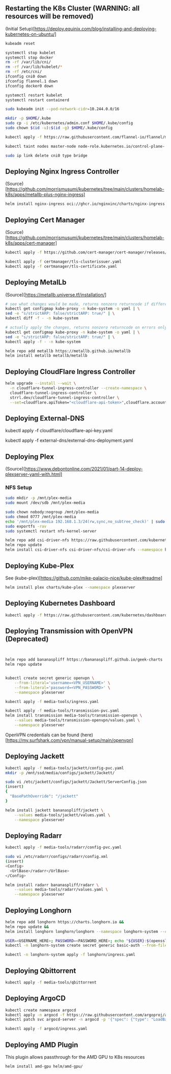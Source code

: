 ## Restarting the K8s Cluster (WARNING: all resources will be removed)

(Initial Setup)[https://deploy.equinix.com/blog/installing-and-deploying-kubernetes-on-ubuntu/]

```sh
kubeadm reset

systemctl stop kubelet
systemctl stop docker
rm -rf /var/lib/cni/
rm -rf /var/lib/kubelet/*
rm -rf /etc/cni/
ifconfig cni0 down
ifconfig flannel.1 down
ifconfig docker0 down

systemctl restart kubelet
systemctl restart containerd

sudo kubeadm init --pod-network-cidr=10.244.0.0/16

mkdir -p $HOME/.kube
sudo cp -i /etc/kubernetes/admin.conf $HOME/.kube/config
sudo chown $(id -u):$(id -g) $HOME/.kube/config

kubectl apply -f https://raw.githubusercontent.com/flannel-io/flannel/master/Documentation/kube-flannel.yml

kubectl taint nodes master-node node-role.kubernetes.io/control-plane-

sudo ip link delete cni0 type bridge
```

## Deploying Nginx Ingress Controller

(Source)[https://github.com/morrismusumi/kubernetes/tree/main/clusters/homelab-k8s/apps/metallb-plus-nginx-ingress]

```sh
helm install nginx-ingress oci://ghcr.io/nginxinc/charts/nginx-ingress --version 1.0.2
```

## Deploying Cert Manager

(Source)[https://github.com/morrismusumi/kubernetes/tree/main/clusters/homelab-k8s/apps/cert-manager]

```sh
kubectl apply -f https://github.com/cert-manager/cert-manager/releases/download/v1.12.0/cert-manager.yaml

kubectl apply -f certmanager/tls-clusterissuer.yaml
kubectl apply -f certmanager/tls-certificate.yaml
```

## Deploying MetalLb

(Source)[https://metallb.universe.tf/installation/]

```sh
# see what changes would be made, returns nonzero returncode if different
kubectl get configmap kube-proxy -n kube-system -o yaml | \
sed -e "s/strictARP: false/strictARP: true/" | \
kubectl diff -f - -n kube-system

# actually apply the changes, returns nonzero returncode on errors only
kubectl get configmap kube-proxy -n kube-system -o yaml | \
sed -e "s/strictARP: false/strictARP: true/" | \
kubectl apply -f - -n kube-system

helm repo add metallb https://metallb.github.io/metallb
helm install metallb metallb/metallb
```

## Deploying CloudFlare Ingress Controller

```sh
helm upgrade --install --wait \
  -n cloudflare-tunnel-ingress-controller --create-namespace \
  cloudflare-tunnel-ingress-controller \
  strrl.dev/cloudflare-tunnel-ingress-controller \
  --set=cloudflare.apiToken="<cloudflare-api-token>",cloudflare.accountId="<cloudflare-account-id>",cloudflare.tunnelName="<your-favorite-tunnel-name>"
```

## Deploying External-DNS

kubectl apply -f cloudflare/cloudflare-api-key.yaml

kubectl apply -f external-dns/external-dns-deployment.yaml

## Deploying Plex

(Source)[https://www.debontonline.com/2021/01/part-14-deploy-plexserver-yaml-with.html]

### NFS Setup

```sh
sudo mkdir -p /mnt/plex-media
sudo mount /dev/sdb /mnt/plex-media

sudo chown nobody:nogroup /mnt/plex-media
sudo chmod 0777 /mnt/plex-media
echo '/mnt/plex-media 192.168.1.3/24(rw,sync,no_subtree_check)' | sudo tee /etc/exports
sudo exportfs -rav
sudo systemctl restart nfs-kernel-server

helm repo add csi-driver-nfs https://raw.githubusercontent.com/kubernetes-csi/csi-driver-nfs/master/charts
helm repo update
helm install csi-driver-nfs csi-driver-nfs/csi-driver-nfs --namespace kube-system --set kubeletDir=/var/lib/kubelet
```

## Deploying Kube-Plex

See (kube-plex)[https://github.com/mike-palacio-nice/kube-plex#readme]

```sh
helm install plex charts/kube-plex --namespace plexserver
```

## Deploying Kubernetes Dashboard

```sh
kubectl apply -f https://raw.githubusercontent.com/kubernetes/dashboard/v2.7.0/aio/deploy/recommended.yaml
```

## Deploying Transmission with OpenVPN (Deprecated)

```sh


helm repo add bananaspliff https://bananaspliff.github.io/geek-charts
helm repo update


kubectl create secret generic openvpn \
    --from-literal='username=<VPN_USERNAME>' \
    --from-literal='password=<VPN_PASSWORD>' \
    --namespace plexserver

kubectl apply -f media-tools/ingress.yaml

kubectl apply -f media-tools/transmission-pvc.yaml
helm install transmission media-tools/transmission-openvpn \
    --values media-tools/transmission-openvpn/values.yaml \
    --namespace plexserver
```

OpenVPN credentials can be found (here)[https://my.surfshark.com/vpn/manual-setup/main/openvpn]

## Deploying Jackett

```sh
kubectl apply -f media-tools/jackett/config-pvc.yaml
mkdir -p /mnt/ssd/media/configs/jackett/Jackett/

sudo vi /etc/jackett/configs/jackett/Jackett/ServerConfig.json
(insert)
{
  "BasePathOverride": "/jackett"
}

helm install jackett bananaspliff/jackett \
    --values media-tools/jackett/values.yaml \
    --namespace plexserver
```

## Deploying Radarr

```sh
kubectl apply -f media-tools/radarr/config-pvc.yaml

sudo vi /etc/radarr/configs/radarr/config.xml
(insert)
<Config>
  <UrlBase>/radarr</UrlBase>
</Config>

helm install radarr bananaspliff/radarr \
    --values media-tools/radarr/values.yaml \
    --namespace plexserver
```

## Deploying Longhorn

```sh
helm repo add longhorn https://charts.longhorn.io &&
helm repo update &&
helm install longhorn longhorn/longhorn --namespace longhorn-system --create-namespace -f longhorn/values.yaml

USER=<USERNAME_HERE>; PASSWORD=<PASSWORD_HERE>; echo "${USER}:$(openssl passwd -stdin -apr1 <<< ${PASSWORD})" >> auth
kubectl -n longhorn-system create secret generic basic-auth --from-file=auth

kubectl -n longhorn-system apply -f longhorn/ingress.yaml
```

## Deploying Qbittorrent

```sh
kubectl apply -f media-tools/qbittorrent
```

## Deploying ArgoCD

```sh
kubectl create namespace argocd
kubectl apply -n argocd -f https://raw.githubusercontent.com/argoproj/argo-cd/stable/manifests/install.yaml
kubectl patch svc argocd-server -n argocd -p '{"spec": {"type": "LoadBalancer"}}'

kubectl apply -f argocd/ingress.yaml

```

## Deploying AMD Plugin

This plugin allows passthrough for the AMD GPU to K8s resources

```sh
helm install amd-gpu helm/amd-gpu/
```
